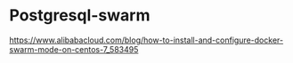 # Postgresql-swarm

https://www.alibabacloud.com/blog/how-to-install-and-configure-docker-swarm-mode-on-centos-7_583495
